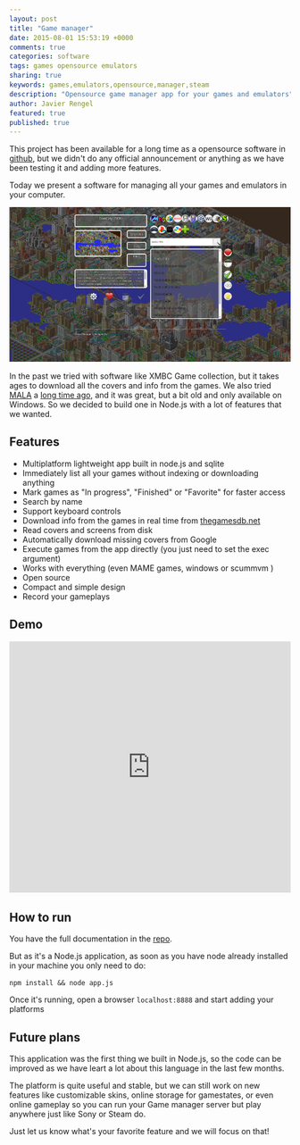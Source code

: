 ```yaml
---
layout: post
title: "Game manager"
date: 2015-08-01 15:53:19 +0000
comments: true
categories: software
tags: games opensource emulators
sharing: true
keywords: games,emulators,opensource,manager,steam
description: "Opensource game manager app for your games and emulators"
author: Javier Rengel
featured: true
published: true
---
```


This project has been available for a long time as a opensource software in [github](https://github.com/coconauts/game-manager),
but we didn't do any official announcement or anything as we have been testing it and adding
more features.

Today we present a software for managing all your games and emulators in your computer.

<img src="/projects/game-manager/sim-city.png" />

<!--more-->

In the past we tried with software like XMBC Game collection,
but it takes ages to download all the covers and info from the games.
We also tried [MALA](http://malafe.net/) a [long time ago](/projects/game-manager/old-arcade.png),
and it was great, but a bit old and only available on Windows.
So we decided to build one in Node.js with a lot of features that we wanted.

## Features

* Multiplatform lightweight app built in node.js and sqlite
* Immediately list all your games without indexing or downloading anything
* Mark games as "In progress", "Finished" or "Favorite" for faster access
* Search by name
* Support keyboard controls
* Download info from the games in real time from [thegamesdb.net](http://thegamesdb.net/)
* Read covers and screens from disk
* Automatically download missing covers from Google
* Execute games from the app directly (you just need to set the exec argument)
* Works with everything (even MAME games, windows or scummvm )
* Open source
* Compact and simple design
* Record your gameplays

## Demo
<iframe width="100%" height="450" src="https://www.youtube.com/embed/3ThvGbx2ku4" frameborder="0" allowfullscreen></iframe>

## How to run

You have the full documentation in the [repo](https://github.com/coconauts/game-manager).

But as it's a Node.js application, as soon as you have node already installed in your machine
you only need to do:

    npm install && node app.js

Once it's running, open a browser `localhost:8888` and start adding your platforms

## Future plans

This application was the first thing we built in Node.js,
so the code can be improved as we have leart a lot about this language in the last few months.

The platform is quite useful and stable, but we can still work on new features like
customizable skins, online storage for gamestates, or even online gameplay so you can run your Game manager server
but play anywhere just like Sony or Steam do.

Just let us know what's your favorite feature and we will focus on that!
